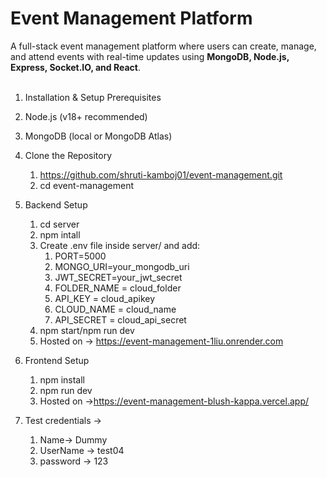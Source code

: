 # Event Management Platform

A full-stack event management platform where users can create, manage, and attend events with real-time updates using **MongoDB, Node.js, Express, Socket.IO, and React**. <br></br>

1. Installation & Setup
Prerequisites  
 1. Node.js (v18+ recommended) 
 2. MongoDB (local or MongoDB Atlas)

2. Clone the Repository
   1.  https://github.com/shruti-kamboj01/event-management.git 
   2.  cd event-management

3. Backend Setup 
   1. cd server 
   2. npm intall 
   3. Create .env file inside server/ and add: 
      1. PORT=5000 
      1. MONGO_URI=your_mongodb_uri 
      3. JWT_SECRET=your_jwt_secret 
      4. FOLDER_NAME = cloud_folder 
      5. API_KEY = cloud_apikey 
      5. CLOUD_NAME = cloud_name 
      7. API_SECRET = cloud_api_secret 
   4. npm start/npm run dev
   5. Hosted on -> https://event-management-1liu.onrender.com

4. Frontend Setup
   1. npm install
   2. npm run dev
   3. Hosted on ->https://event-management-blush-kappa.vercel.app/

5. Test credentials ->
   1. Name-> Dummy
   2. UserName -> test04
   3. password -> 123

   
